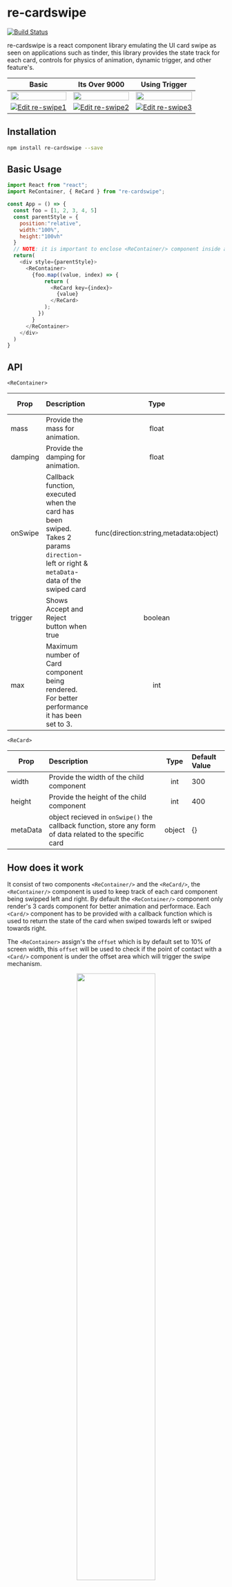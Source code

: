 # re-cardswipe

[![Build Status](https://travis-ci.org/pizza3/re-swipe.svg?branch=master)](https://travis-ci.org/pizza3/re-swipe)

re-cardswipe is a react component library emulating the UI card swipe as seen on applications such as tinder, this library provides the state track for each card, controls for physics of animation, dynamic trigger, and other feature's.

|Basic| Its Over 9000   | Using Trigger  |
|:-----:|:-----:|:-----:|
|<img src="https://raw.githubusercontent.com/pizza3/asset/master/demo1.gif" height="auto" width="100%">|    <img src="https://raw.githubusercontent.com/pizza3/asset/master/demo2.gif" height="auto" width="100%"> |   <img src="https://raw.githubusercontent.com/pizza3/asset/master/demo3.gif" height="auto" width="100%"> |
| [![Edit re-swipe1](https://codesandbox.io/static/img/play-codesandbox.svg)](https://codesandbox.io/s/n986j67950?fontsize=14)| [![Edit re-swipe2](https://codesandbox.io/static/img/play-codesandbox.svg)](https://codesandbox.io/s/agitated-cache-er39u?fontsize=14) | [![Edit re-swipe3](https://codesandbox.io/static/img/play-codesandbox.svg)](https://codesandbox.io/s/re-swipe1-jzpzo?fontsize=14) |


## Installation

```zsh
npm install re-cardswipe --save
```

## Basic Usage

```js
import React from "react";
import ReContainer, { ReCard } from "re-cardswipe";

const App = () => {
  const foo = [1, 2, 3, 4, 5]
  const parentStyle = {
    position:"relative",
    width:"100%",
    height:"100vh"
  }
  // NOTE: it is important to enclose <ReContainer/> component inside a parent div, being an absolute container it will inherit the parent dimensions (width & height).
  return(
    <div style={parentStyle}>
      <ReContainer>
        {foo.map((value, index) => {
            return (
              <ReCard key={index}>
                {value}
              </ReCard>
            );
          })
        }
      </ReContainer>
    </div>
  )
}

```

## API

`<ReContainer>`

| Prop          | Description   | Type  | Default Value | Expected Values |
| ------------- |:-------------|:-----:|:-----|:-----|
| mass          | Provide the mass for animation.            | float | 0.7 | 0.1 - 1 |
| damping       | Provide the damping for animation.         | float | 0.8 | 0.1 - 2 |
| onSwipe       | Callback function, executed when the card has been swiped. Takes 2 params `direction`- left or right & `metaData`-data of the swiped card  | func(direction:string,metadata:object) | - | - |
| trigger       | Shows Accept and Reject button when true | boolean | false | - |
| max | Maximum number of Card component being rendered. For better performance it has been set to 3.| int | 3 | 3 - 10 |


`<ReCard>`

| Prop          | Description   | Type  | Default Value |
| ------------- |:-------------|:-----:|:-----|
| width         | Provide the width of the child component  | int | 300 |
| height        | Provide the height of the child component | int | 400 |
| metaData      | object recieved in `onSwipe()` the callback function, store any form of data related  to the specific card | object | {} |

## How does it work

It consist of two components `<ReContainer/>` and the `<ReCard/>`, the `<ReContainer/>` component is used to keep track of each card component 
being swipped left and right. By default the `<ReContainer/>` component only 
render's 3 cards component for better animation and performace. Each 
`<Card/>` component has to be provided with a callback function which is
used to return the state of the card when swiped towards left or swiped
towards right.

The `<ReContainer>` assign's the `offset` which is by default set to 10% of screen width, this `offset` will be used to check if the point of contact with a `<Card/>` component is under the offset area which will trigger the swipe mechanism.

<p align="center" >
  <img src="https://raw.githubusercontent.com/pizza3/asset/master/img1.png" height="auto" width="60%">
</p>

## Development

In source folder:

```bash
npm run lib:watch
npm link
```

In project:

```bash
npm link re-cardswipe
```

For running test's:

```bash
npm run test:watch
```


## License

MIT License

Copyright (c) 2019 Yugam Dhuriya

Permission is hereby granted, free of charge, to any person obtaining a copy
of this software and associated documentation files (the "Software"), to deal
in the Software without restriction, including without limitation the rights
to use, copy, modify, merge, publish, distribute, sublicense, and/or sell
copies of the Software, and to permit persons to whom the Software is
furnished to do so, subject to the following conditions:

The above copyright notice and this permission notice shall be included in all
copies or substantial portions of the Software.

THE SOFTWARE IS PROVIDED "AS IS", WITHOUT WARRANTY OF ANY KIND, EXPRESS OR
IMPLIED, INCLUDING BUT NOT LIMITED TO THE WARRANTIES OF MERCHANTABILITY,
FITNESS FOR A PARTICULAR PURPOSE AND NONINFRINGEMENT. IN NO EVENT SHALL THE
AUTHORS OR COPYRIGHT HOLDERS BE LIABLE FOR ANY CLAIM, DAMAGES OR OTHER
LIABILITY, WHETHER IN AN ACTION OF CONTRACT, TORT OR OTHERWISE, ARISING FROM,
OUT OF OR IN CONNECTION WITH THE SOFTWARE OR THE USE OR OTHER DEALINGS IN THE
SOFTWARE
